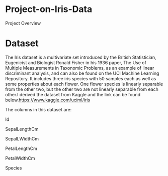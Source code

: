 # Project-on-Iris-Data
Project Overview
# Dataset
The Iris dataset is a multivariate set introduced by the British Statistician, Eugenicist and Biologist Ronald Fisher in his 1936 paper, The Use of Multiple Measurements
in Taxonomic Problems, as an example of linear discriminant analysis, and can also be found on the UCI Machine Learning Repository.
It includes three iris species with 50 samples each as well as some properties about each flower. One flower species is linearly separable from the other two, but the
other two are not linearly separable from each other.I derived the dataset from Kaggle and the link can be found below.https://www.kaggle.com/uciml/iris

The columns in this dataset are:

Id

SepalLengthCm

SepalLWidthCm

PetalLengthCm

PetalWidthCm

Species
